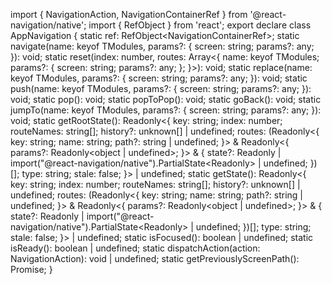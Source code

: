 import { NavigationAction, NavigationContainerRef } from '@react-navigation/native';
import { RefObject } from 'react';
export declare class AppNavigation {
    static ref: RefObject<NavigationContainerRef<any>>;
    static navigate(name: keyof TModules, params?: {
        screen: string;
        params?: any;
    }): void;
    static reset(index: number, routes: Array<{
        name: keyof TModules;
        params?: {
            screen: string;
            params?: any;
        };
    }>): void;
    static replace(name: keyof TModules, params?: {
        screen: string;
        params?: any;
    }): void;
    static push(name: keyof TModules, params?: {
        screen: string;
        params?: any;
    }): void;
    static pop(): void;
    static popToPop(): void;
    static goBack(): void;
    static jumpTo(name: keyof TModules, params?: {
        screen: string;
        params?: any;
    }): void;
    static getRootState(): Readonly<{
        key: string;
        index: number;
        routeNames: string[];
        history?: unknown[] | undefined;
        routes: (Readonly<{
            key: string;
            name: string;
            path?: string | undefined;
        }> & Readonly<{
            params?: Readonly<object | undefined>;
        }> & {
            state?: Readonly<any> | import("@react-navigation/native").PartialState<Readonly<any>> | undefined;
        })[];
        type: string;
        stale: false;
    }> | undefined;
    static getState(): Readonly<{
        key: string;
        index: number;
        routeNames: string[];
        history?: unknown[] | undefined;
        routes: (Readonly<{
            key: string;
            name: string;
            path?: string | undefined;
        }> & Readonly<{
            params?: Readonly<object | undefined>;
        }> & {
            state?: Readonly<any> | import("@react-navigation/native").PartialState<Readonly<any>> | undefined;
        })[];
        type: string;
        stale: false;
    }> | undefined;
    static isFocused(): boolean | undefined;
    static isReady(): boolean | undefined;
    static dispatchAction(action: NavigationAction): void | undefined;
    static getPreviouslyScreenPath(): Promise<unknown>;
}
